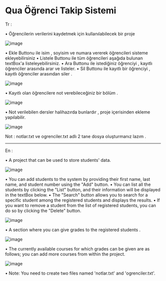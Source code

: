 # Qua Öğrenci Takip Sistemi

Tr : 

• Öğrencilerin verilerini kaydetmek için kullanılabilecek bir proje 

![image](https://github.com/QuartzzDev/Qua-Ogrenci-Takip-Sistemi/assets/69876083/2f43986d-7869-4649-81fe-e03e5bc5f852)


• Ekle Buttonu ile isim , soyisim ve numara vererek öğrencileri sisteme ekleyebilirsiniz
• Listele Buttonu ile tüm öğrencileri aşağıda bulunan textBox'a listeleyebilirsiniz. 
• Ara Buttonu ile istediğiniz öğrenciyi , kayıtlı öğrenciler arasında arar ve listeler. 
• Sil Buttonu ile kayıtlı bir öğrenciyi , kayıtlı öğrenciler arasından siler .

![image](https://github.com/QuartzzDev/Qua-Ogrenci-Takip-Sistemi/assets/69876083/1d0b2bfc-6433-4731-8465-115013b6f405)


• Kayıtlı olan öğrencilere not verebileceğiniz bir bölüm .

![image](https://github.com/QuartzzDev/Qua-Ogrenci-Takip-Sistemi/assets/69876083/5c287e3f-845b-48f4-a6fb-2a365c4db840)


• Not verilebilen dersler halihazırda bunlardır , proje içerisinden ekleme yapılabilir.

![image](https://github.com/QuartzzDev/Qua-Ogrenci-Takip-Sistemi/assets/69876083/42358ceb-b332-4a7f-b0fc-a9a73efad1ca)

Not : notlar.txt ve ogrenciler.txt adlı 2 tane dosya oluşturmanız lazım .


-----------------------------


En : 

• A project that can be used to store students' data.

![image](https://github.com/QuartzzDev/Qua-Ogrenci-Takip-Sistemi/assets/69876083/2f43986d-7869-4649-81fe-e03e5bc5f852)

• You can add students to the system by providing their first name, last name, and student number using the "Add" button.
• You can list all the students by clicking the "List" button, and their information will be displayed in the textBox below.
• The "Search" button allows you to search for a specific student among the registered students and displays the results.
• If you want to remove a student from the list of registered students, you can do so by clicking the "Delete" button.

![image](https://github.com/QuartzzDev/Qua-Ogrenci-Takip-Sistemi/assets/69876083/1d0b2bfc-6433-4731-8465-115013b6f405)


• A section where you can give grades to the registered students .

![image](https://github.com/QuartzzDev/Qua-Ogrenci-Takip-Sistemi/assets/69876083/5c287e3f-845b-48f4-a6fb-2a365c4db840)


• The currently available courses for which grades can be given are as follows; you can add more courses from within the project.

![image](https://github.com/QuartzzDev/Qua-Ogrenci-Takip-Sistemi/assets/69876083/42358ceb-b332-4a7f-b0fc-a9a73efad1ca)


• Note: You need to create two files named 'notlar.txt' and 'ogrenciler.txt'.




